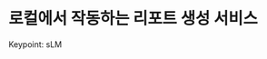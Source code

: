 # 로컬에서 작동하는 리포트 생성 서비스
Keypoint: sLM


<!-- ```
# AI 기반 비인가 비행체 실시간 정밀 탐지, 인식 및 추적 기술 개발 계획서 개요

## 1. 연구의 배경 및 당위성
### 1.1 국가 안보 및 공공 안전의 중요성
### 1.2 비인가 비행체 위협의 증가 추세
### 1.3 기술적 필요성 및 시장 요구 분석

## 2. 기대 효과
### 2.1 안보 강화 및 위험 감소
### 2.2 기술 혁신 및 산업 경쟁력 향상
### 2.3 국제 표준 선도 및 수출 가능성 확대

## 3. 연구개발 목표 및 최종 목표
### 3.1 주요 목표
#### 3.1.1 이종센서 및 AI 기반 비인가 비행체 탐지, 인식, 추적 시스템 개발
#### 3.1.2 고도화된 융합 기술 및 실증 시스템 구축

## 4. 단계별 연차별 목표 (TRL 기준: 5단계 ~ 7단계)
### 4.1 1단계 (25.07~26.12)
#### 4.1.1 핵심기술 개발
##### 4.1.1.1 시스템 운용 조건 분석 및 이종센서 연동 설계
##### 4.1.1.2 표적 종류 및 성능 분석
##### 4.1.1.3 운영 환경 분석 및 AI 데이터베이스 구축
#### 4.1.2 성과목표 달성
##### 4.1.2.1 운영개념 정립 및 요구사항 분석
##### 4.1.2.2 멀티클래스 영상 데이터베이스 구축
##### 4.1.2.3 국내외 데이터셋 조사 및 분석

### 4.2 2단계 (27.01~28.12)
#### 4.2.1 융합 프레임워크 및 성능 분석 도구 개발
##### 4.2.1.1 AI 드론 탐지 프레임워크 개발
##### 4.2.1.2 이종 센서 융합 및 외부 시스템 연동 설계
##### 4.2.1.3 표적 비행 패턴 분석 및 성능 분석 도구 개발
#### 4.2.2 성과목표 달성
##### 4.2.2.1 멀티클래스 영상 데이터베이스 확장
##### 4.2.2.2 위협 분류 및 위험도 판단 기술 개발
##### 4.2.2.3 현장 운용 시나리오 확립

### 4.3 3단계 (29.01~30.12)
#### 4.3.1 기술 실증 및 고도화
##### 4.3.1.1 데이터베이스 확장 및 성능 고도화
##### 4.3.1.2 비행 패턴 예측 및 정밀도 향상 기술 개발
##### 4.3.1.3 위협 분류 및 대응 방안 고도화
#### 4.3.2 성과목표 달성
##### 4.3.2.1 강건한 운용 환경 구축
##### 4.3.2.2 고도화된 탐지 및 추적 정확도 달성
##### 4.3.2.3 실증 시나리오 확대

### 4.4 4단계 (31.01~32.12)
#### 4.4.1 기술 검증 및 현장 적용
##### 4.4.1.1 실험 검증 및 현장 실증
##### 4.4.1.2 문제점 보완 및 대응 시나리오 제안
#### 4.4.2 성과목표 달성
##### 4.4.2.1 실증 환경 확대
##### 4.4.2.2 기술 인프라 구축 및 보완
##### 4.4.2.3 실용화 및 상용화 준비

## 5. 성과목표 및 정량적 성과지표
### 5.1 핵심 성과목표
#### 5.1.1 이종센서/AI 기반 탐지 시스템 개발
#### 5.1.2 다양한 환경에서의 탐지 정확도 및 속도 향상
#### 5.1.3 실증 시나리오 및 데이터베이스 확장

### 5.2 정량적 성과지표
#### 5.2.1 인식 대상 개수 및 정확도
#### 5.2.2 탐지 성능 및 속도
#### 5.2.3 실증 환경 시나리오 수 및 데이터베이스 규모
#### 5.2.4 센서 종류 및 성능 지표
``` -->